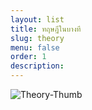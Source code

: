 ```yaml
---
layout: list
title: ทฤษฎีในบางที
slug: theory
menu: false
order: 1
description:
---
```

![Theory-Thumb](https://res.cloudinary.com/sdees-reallife/image/upload/c_thumb,w_128,h_128,r_max/v1547772270/ruslan-bardash-505659-unsplash.jpg)
